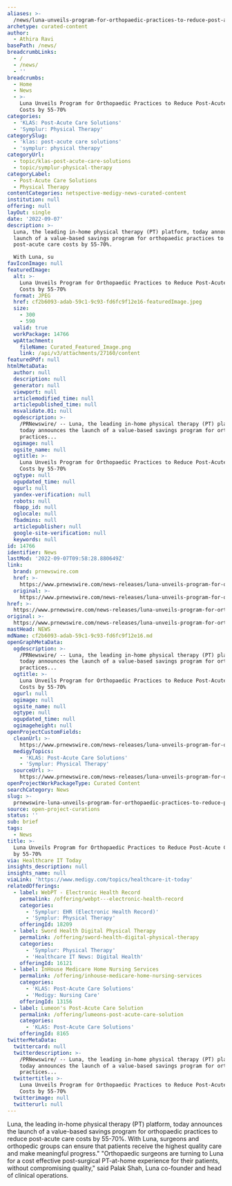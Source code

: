 ```yaml
---
aliases: >-
  /news/luna-unveils-program-for-orthopaedic-practices-to-reduce-post-acute-care-costs-by-55-70
archetype: curated-content
author:
  - Athira Ravi
basePath: /news/
breadcrumbLinks:
  - /
  - /news/
  - ''
breadcrumbs:
  - Home
  - News
  - >-
    Luna Unveils Program for Orthopaedic Practices to Reduce Post-Acute Care
    Costs by 55-70%
categories:
  - 'KLAS: Post-Acute Care Solutions'
  - 'Symplur: Physical Therapy'
categorySlug:
  - 'klas: post-acute care solutions'
  - 'symplur: physical therapy'
categoryUrl:
  - topic/klas-post-acute-care-solutions
  - topic/symplur-physical-therapy
categoryLabel:
  - Post-Acute Care Solutions
  - Physical Therapy
contentCategories: netspective-medigy-news-curated-content
institution: null
offering: null
layOut: single
date: '2022-09-07'
description: >-
  Luna, the leading in-home physical therapy (PT) platform, today announces the
  launch of a value-based savings program for orthopaedic practices to reduce
  post-acute care costs by 55-70%.

  With Luna, su
favIconImage: null
featuredImage:
  alt: >-
    Luna Unveils Program for Orthopaedic Practices to Reduce Post-Acute Care
    Costs by 55-70%
  format: JPEG
  href: cf2b6093-adab-59c1-9c93-fd6fc9f12e16-featuredImage.jpeg
  size:
    - 300
    - 590
  valid: true
  workPackage: 14766
  wpAttachment:
    fileName: Curated_Featured_Image.png
    link: /api/v3/attachments/27160/content
featuredPdf: null
htmlMetaData:
  author: null
  description: null
  generator: null
  viewport: null
  articlemodified_time: null
  articlepublished_time: null
  msvalidate.01: null
  ogdescription: >-
    /PRNewswire/ -- Luna, the leading in-home physical therapy (PT) platform,
    today announces the launch of a value-based savings program for orthopaedic
    practices...
  ogimage: null
  ogsite_name: null
  ogtitle: >-
    Luna Unveils Program for Orthopaedic Practices to Reduce Post-Acute Care
    Costs by 55-70%
  ogtype: null
  ogupdated_time: null
  ogurl: null
  yandex-verification: null
  robots: null
  fbapp_id: null
  oglocale: null
  fbadmins: null
  articlepublisher: null
  google-site-verification: null
  keywords: null
id: 14766
identifier: News
lastMod: '2022-09-07T09:58:28.880649Z'
link:
  brand: prnewswire.com
  href: >-
    https://www.prnewswire.com/news-releases/luna-unveils-program-for-orthopaedic-practices-to-reduce-post-acute-care-costs-by-55-70-301612745.html
  original: >-
    https://www.prnewswire.com/news-releases/luna-unveils-program-for-orthopaedic-practices-to-reduce-post-acute-care-costs-by-55-70-301612745.html
href: >-
  https://www.prnewswire.com/news-releases/luna-unveils-program-for-orthopaedic-practices-to-reduce-post-acute-care-costs-by-55-70-301612745.html
original: >-
  https://www.prnewswire.com/news-releases/luna-unveils-program-for-orthopaedic-practices-to-reduce-post-acute-care-costs-by-55-70-301612745.html
mastHead: NEWS
mdName: cf2b6093-adab-59c1-9c93-fd6fc9f12e16.md
openGraphMetaData:
  ogdescription: >-
    /PRNewswire/ -- Luna, the leading in-home physical therapy (PT) platform,
    today announces the launch of a value-based savings program for orthopaedic
    practices...
  ogtitle: >-
    Luna Unveils Program for Orthopaedic Practices to Reduce Post-Acute Care
    Costs by 55-70%
  ogurl: null
  ogimage: null
  ogsite_name: null
  ogtype: null
  ogupdated_time: null
  ogimageheight: null
openProjectCustomFields:
  cleanUrl: >-
    https://www.prnewswire.com/news-releases/luna-unveils-program-for-orthopaedic-practices-to-reduce-post-acute-care-costs-by-55-70-301612745.html
  medigyTopics:
    - 'KLAS: Post-Acute Care Solutions'
    - 'Symplur: Physical Therapy'
  sourceUrl: >-
    https://www.prnewswire.com/news-releases/luna-unveils-program-for-orthopaedic-practices-to-reduce-post-acute-care-costs-by-55-70-301612745.html
openProjectWorkPackageType: Curated Content
searchCategory: News
slug: >-
  prnewswire-luna-unveils-program-for-orthopaedic-practices-to-reduce-post-acute-care-costs-by-55-70
source: open-project-curations
status: ''
sub: brief
tags:
  - News
title: >-
  Luna Unveils Program for Orthopaedic Practices to Reduce Post-Acute Care Costs
  by 55-70%
via: Healthcare IT Today
insights_description: null
insights_name: null
viaLink: 'https://www.medigy.com/topics/healthcare-it-today'
relatedOfferings:
  - label: WebPT - Electronic Health Record
    permalink: /offering/webpt---electronic-health-record
    categories:
      - 'Symplur: EHR (Electronic Health Record)'
      - 'Symplur: Physical Therapy'
    offeringId: 18209
  - label: Sword Health Digital Physical Therapy
    permalink: /offering/sword-health-digital-physical-therapy
    categories:
      - 'Symplur: Physical Therapy'
      - 'Healthcare IT News: Digital Health'
    offeringId: 16121
  - label: InHouse Medicare Home Nursing Services
    permalink: /offering/inhouse-medicare-home-nursing-services
    categories:
      - 'KLAS: Post-Acute Care Solutions'
      - 'Medigy: Nursing Care'
    offeringId: 13156
  - label: Lumeon's Post-Acute Care Solution
    permalink: /offering/lumeons-post-acute-care-solution
    categories:
      - 'KLAS: Post-Acute Care Solutions'
    offeringId: 8165
twitterMetaData:
  twittercard: null
  twitterdescription: >-
    /PRNewswire/ -- Luna, the leading in-home physical therapy (PT) platform,
    today announces the launch of a value-based savings program for orthopaedic
    practices...
  twittertitle: >-
    Luna Unveils Program for Orthopaedic Practices to Reduce Post-Acute Care
    Costs by 55-70%
  twitterimage: null
  twitterurl: null
---
```

<p>Luna, the leading in-home physical therapy (PT) platform, today announces the launch of a value-based savings program for orthopaedic practices to reduce post-acute care costs by 55-70%.
With Luna, surgeons and orthopedic groups can ensure that patients receive the highest quality care and make meaningful progress." "Orthopaedic surgeons are turning to Luna for a cost effective post-surgical PT-at-home experience for their patients, without compromising quality," said Palak Shah, Luna co-founder and head of clinical operations.</p>